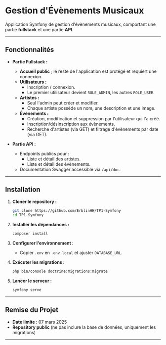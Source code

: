 # Gestion d'Évènements Musicaux

Application Symfony de gestion d'évènements musicaux, comportant une partie **fullstack** et une partie **API**.

---

## Fonctionnalités

- **Partie Fullstack :**
  - **Accueil public** ; le reste de l'application est protégé et requiert une connexion.
  - **Utilisateurs :**
    - Inscription / connexion.
    - Le premier utilisateur devient `ROLE_ADMIN`, les autres `ROLE_USER`.
  - **Artistes :**
    - Seul l'admin peut créer et modifier.
    - Chaque artiste possède un nom, une description et une image.
  - **Évènements :**
    - Création, modification et suppression par l'utilisateur qui l'a créé.
    - Inscription/désinscription aux évènements.
    - Recherche d'artistes (via GET) et filtrage d'évènements par date (via GET).

- **Partie API :**
  - Endpoints publics pour :
    - Liste et détail des artistes.
    - Liste et détail des évènements.
  - Documentation Swagger accessible via `/api/doc`.

---

## Installation

1. **Cloner le repository :**

   ```bash
   git clone https://github.com/ErblinHH/TP1-Symfony
   cd TP1-Symfony
   ```

2. **Installer les dépendances :**

   ```bash
   composer install
   ```

3. **Configurer l'environnement :**
   - Copier `.env` en `.env.local` et ajuster `DATABASE_URL`.

4. **Exécuter les migrations :**

   ```bash
   php bin/console doctrine:migrations:migrate
   ```

5. **Lancer le serveur :**

   ```bash
   symfony serve
   ```

---

## Remise du Projet

- **Date limite :** 07 mars 2025
- **Repository public** (ne pas inclure la base de données, uniquement les migrations)

---
